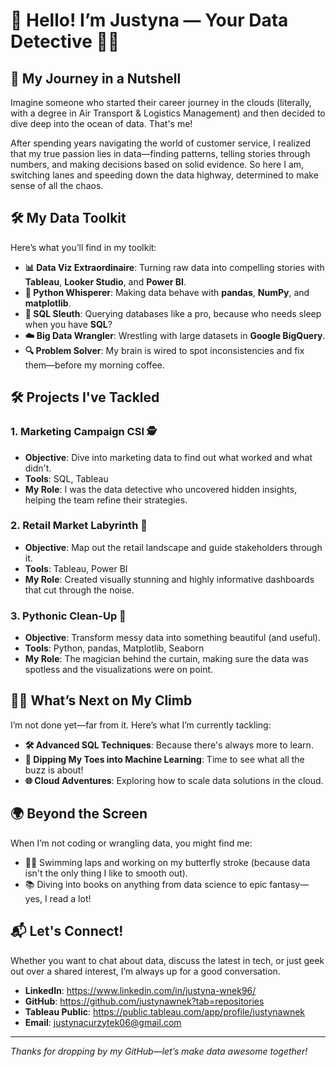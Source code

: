 # 🌟 Hello! I’m Justyna — Your Data Detective 🕵️‍♂️


## 🎢 My Journey in a Nutshell
Imagine someone who started their career journey in the clouds (literally, with a degree in Air Transport & Logistics Management) and then decided to dive deep into the ocean of data. That's me!

After spending years navigating the world of customer service, I realized that my true passion lies in data—finding patterns, telling stories through numbers, and making decisions based on solid evidence. So here I am, switching lanes and speeding down the data highway, determined to make sense of all the chaos.

## 🛠️ My Data Toolkit
Here’s what you’ll find in my toolkit:

- **📊 Data Viz Extraordinaire**: Turning raw data into compelling stories with **Tableau**, **Looker Studio**, and **Power BI**.
- **🐍 Python Whisperer**: Making data behave with **pandas**, **NumPy**, and **matplotlib**.
- **🧠 SQL Sleuth**: Querying databases like a pro, because who needs sleep when you have **SQL**?
- **☁️ Big Data Wrangler**: Wrestling with large datasets in **Google BigQuery**.
- **🔍 Problem Solver**: My brain is wired to spot inconsistencies and fix them—before my morning coffee.

## 🛠️ Projects I've Tackled
### 1. **Marketing Campaign CSI 🕵️**
   - **Objective**: Dive into marketing data to find out what worked and what didn't.
   - **Tools**: SQL, Tableau
   - **My Role**: I was the data detective who uncovered hidden insights, helping the team refine their strategies.

### 2. **Retail Market Labyrinth 🛒**
   - **Objective**: Map out the retail landscape and guide stakeholders through it.
   - **Tools**: Tableau, Power BI
   - **My Role**: Created visually stunning and highly informative dashboards that cut through the noise.

### 3. **Pythonic Clean-Up 🧹**
   - **Objective**: Transform messy data into something beautiful (and useful).
   - **Tools**: Python, pandas, Matplotlib, Seaborn
   - **My Role**: The magician behind the curtain, making sure the data was spotless and the visualizations were on point.

## 🧗‍♂️ What’s Next on My Climb
I’m not done yet—far from it. Here’s what I’m currently tackling:
- **🛠️ Advanced SQL Techniques**: Because there's always more to learn.
- **🤖 Dipping My Toes into Machine Learning**: Time to see what all the buzz is about!
- **🌐 Cloud Adventures**: Exploring how to scale data solutions in the cloud.

## 🌍 Beyond the Screen
When I’m not coding or wrangling data, you might find me:
- 🏊‍♂️ Swimming laps and working on my butterfly stroke (because data isn't the only thing I like to smooth out).
- 📚 Diving into books on anything from data science to epic fantasy—yes, I read a lot!

## 📬 Let's Connect!
Whether you want to chat about data, discuss the latest in tech, or just geek out over a shared interest, I’m always up for a good conversation.

- **LinkedIn**: https://www.linkedin.com/in/justyna-wnek96/
- **GitHub**: https://github.com/justynawnek?tab=repositories
- **Tableau Public**: https://public.tableau.com/app/profile/justynawnek
- **Email**: justynacurzytek06@gmail.com

---

*Thanks for dropping by my GitHub—let’s make data awesome together!*
